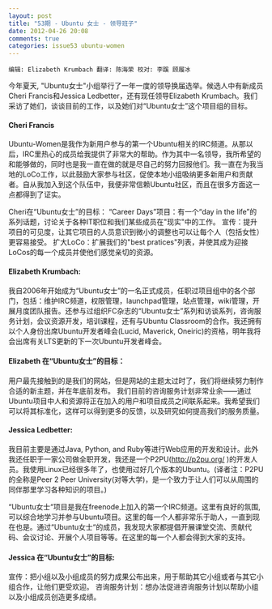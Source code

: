 ```yaml
---
layout: post
title: "53期 - Ubuntu 女士 - 领导班子"
date: 2012-04-26 20:08
comments: true
categories: issue53 ubuntu-women
---
```


`编辑: Elizabeth Krumbach 翻译: 陈海荣 校对: 李蹊 顾履冰`

今年夏天, "Ubuntu女士"小组举行了一年一度的领导换届选举。候选人中有新成员Cheri Francis和Jessica Ledbetter，还有现任领导Elizabeth Krumbach。我们采访了她们，谈谈目前的工作，以及她们对“Ubuntu女士”这个项目组的目标。

#### Cheri Francis

Ubuntu-Women是我作为新用户参与的第一个Ubuntu相关的IRC频道。从那以后，IRC里热心的成员给我提供了非常大的帮助。作为其中一名领导，我所希望的和能够做的，同时也是我一直在做的就是尽自己的努力回报他们。我一直在为我当地的LoCo工作，以此鼓励大家参与社区，促使本地小组吸纳更多新用户和贡献者。自从我加入到这个队伍中，我便非常信赖Ubuntu社区，而且在很多方面这一点都得到了证实。

<!--more-->

Cheri在“Ubuntu女士”的目标： “Career Days”项目：有一个“day in the life”的系列话题，讨论关于各种IT职位和我们某些成员在"现实"中的工作。 宣传：提升项目的可见度，让其它项目的人员意识到微小的调整也可以让每个人（包括女性）更容易接受。 扩大LoCo：扩展我们的"best pratices"列表，并使其成为迎接LoCos的每一个成员并使他们感觉亲切的资源。

#### Elizabeth Krumbach:

我自2006年开始成为“Ubuntu女士”的一名正式成员，任职过项目组中的各个部门，包括：维护IRC频道，权限管理，launchpad管理，站点管理，wiki管理，开展月度团队报告。还参与过组织FC杂志的“Ubuntu女士”系列和访谈系列，咨询服务计划，会议资源开发，培训课程，还有与Ubuntu Classroom的合作。我还拥有以个人身份出席Ubuntu开发者峰会(Lucid, Maverick, Oneiric)的资格，明年我将会出席有关LTS更新的下一次Ubuntu开发者峰会。

#### Elizabeth 在“Ubuntu女士”的目标：

用户最先接触到的是我们的网站，但是网站的主题太过时了，我们将继续努力制作合适的新主题，并在年底前发布。
我们目前的咨询服务计划非常业余——通过Ubuntu项目中人和资源将正在加入的用户和项目成员之间联系起来。我希望我们可以将其标准化，这样可以得到更多的反馈，以及研究如何提高我们的服务质量。

#### Jessica Ledbetter:

我目前主要是通过Java, Python, and Ruby等进行Web应用的开发和设计。此外我还任职于一家公司做全职开发，我还是一个P2PU(http://p2pu.org/ )的开发人员。我使用Linux已经很多年了，也使用过好几个版本的Ubuntu。(译者注：P2PU的全称是Peer 2 Peer University(对等大学)，是一个致力于让人们可以从周围的同伴那里学习各种知识的项目。)

“Ubuntu女士“项目是我在freenode上加入的第一个IRC频道。这里有良好的氛围,可以综合地学习并参与Ubuntu项目。这里的每一个人都非常乐于助人，一直到现在也是。通过“Ubuntu女士“的成员，我发现大家都提倡开展课堂交流、贡献代码、会议讨论、开展个人项目等等。在这里的每一个人都会得到大家的支持。

#### Jessica 在“Ubuntu女士”的目标: 

宣传：把小组以及小组成员的努力成果公布出来，用于帮助其它小组或者与其它小组合作，让他们更受欢迎。 咨询服务计划：想办法促进咨询服务计划以帮助小组以及小组成员创造更多成绩。